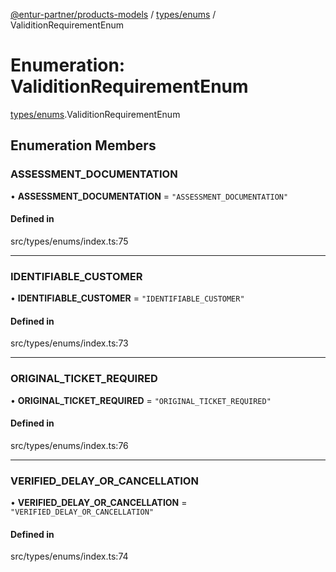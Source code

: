 [@entur-partner/products-models](../README.md) / [types/enums](../modules/types_enums.md) / ValiditionRequirementEnum

# Enumeration: ValiditionRequirementEnum

[types/enums](../modules/types_enums.md).ValiditionRequirementEnum

## Enumeration Members

### ASSESSMENT\_DOCUMENTATION

• **ASSESSMENT\_DOCUMENTATION** = ``"ASSESSMENT_DOCUMENTATION"``

#### Defined in

src/types/enums/index.ts:75

___

### IDENTIFIABLE\_CUSTOMER

• **IDENTIFIABLE\_CUSTOMER** = ``"IDENTIFIABLE_CUSTOMER"``

#### Defined in

src/types/enums/index.ts:73

___

### ORIGINAL\_TICKET\_REQUIRED

• **ORIGINAL\_TICKET\_REQUIRED** = ``"ORIGINAL_TICKET_REQUIRED"``

#### Defined in

src/types/enums/index.ts:76

___

### VERIFIED\_DELAY\_OR\_CANCELLATION

• **VERIFIED\_DELAY\_OR\_CANCELLATION** = ``"VERIFIED_DELAY_OR_CANCELLATION"``

#### Defined in

src/types/enums/index.ts:74
